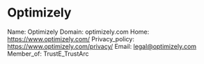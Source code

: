 
# Optimizely

Name: Optimizely
Domain: optimizely.com
Home: https://www.optimizely.com/
Privacy_policy: https://www.optimizely.com/privacy/
Email: legal@optimizely.com
Member_of: TrustE_TrustArc
